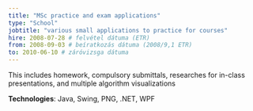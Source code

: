 ```yaml
---
title: "MSc practice and exam applications"
type: "School"
jobtitle: "various small applications to practice for courses"
hire: 2008-07-28 # felvétel dátuma (ETR)
from: 2008-09-03 # beíratkozás dátuma (2008/9,1 ETR)
to: 2010-06-10 # záróvizsga dátuma
---
```


This includes homework, compulsory submittals, researches for in-class presentations, and multiple algorithm visualizations

**Technologies**: Java, Swing, PNG, .NET, WPF
